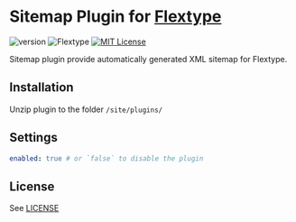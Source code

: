 # Sitemap Plugin for [Flextype](http://flextype.org/)
![version](https://img.shields.io/badge/version-1.1.1-brightgreen.svg?style=flat-square "Version")
![Flextype](https://img.shields.io/badge/Flextype-0.7.0-green.svg?style=flat-square "Flextype Version")
[![MIT License](https://img.shields.io/badge/license-MIT-blue.svg?style=flat-square)](https://github.com/flextype-plugins/tiny-url/blob/master/LICENSE.txt)

Sitemap plugin provide automatically generated XML sitemap for Flextype.

## Installation
Unzip plugin to the folder `/site/plugins/`

## Settings

```yaml
enabled: true # or `false` to disable the plugin
```

## License
See [LICENSE](https://github.com/flextype-plugins/sitemap/blob/master/LICENSE)
